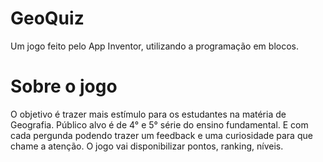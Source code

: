 # GeoQuiz

Um jogo feito pelo App Inventor, utilizando a programação em blocos. 

# Sobre o jogo
O objetivo é trazer mais estímulo para os estudantes na matéria de Geografia.
Público alvo é de 4° e 5° série do ensino fundamental. 
E com cada pergunda podendo trazer um feedback e uma curiosidade para que chame a atenção. 
O jogo vai disponibilizar pontos, ranking, níveis. 
